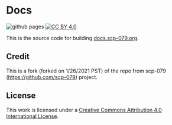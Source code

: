 # Docs

![github pages](https://github.com/scp-079/docs/workflows/github%20pages/badge.svg) [![CC BY 4.0][cc-by-shield]][cc-by]

This is the source code for building [docs.scp-079.org](https://docs.scp-079.org).

## Credit

This is a fork (forked on 1/26/2021 PST) of the repo from scp-079 (https://github.com/scp-079) project.

## License

This work is licensed under a [Creative Commons Attribution 4.0 International License](https://creativecommons.org/licenses/by/4.0/).

[cc-by]: https://creativecommons.org/licenses/by/4.0/
[cc-by-image]: https://licensebuttons.net/l/by/4.0/88x31.png
[cc-by-shield]: https://img.shields.io/badge/License-CC%20BY%204.0-lightgrey.svg
